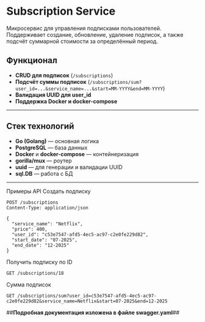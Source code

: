 # Subscription Service

Микросервис для управления подписками пользователей.  
Поддерживает создание, обновление, удаление подписок, а также подсчёт суммарной стоимости за определённый период.

## **Функционал**
- **CRUD для подписок** (`/subscriptions`)
- **Подсчёт суммы подписок** (`/subscriptions/sum?user_id=...&service_name=...&start=MM-YYYY&end=MM-YYYY`)
- **Валидация UUID для user_id**
- **Поддержка Docker и docker-compose**

---

## **Стек технологий**
- **Go (Golang)** — основная логика
- **PostgreSQL** — база данных
- **Docker** и **docker-compose** — контейнеризация
- **gorilla/mux** — роутер
- **uuid** — для генерации и валидации UUID
- **sql.DB** — работа с БД

---

Примеры API
Создать подписку
```
POST /subscriptions
Content-Type: application/json

{
  "service_name": "Netflix",
  "price": 400,
  "user_id": "c53e7547-afd5-4ec5-ac97-c2e0fe229d82",
  "start_date": "07-2025",
  "end_date": "12-2025"
}
```
Получить подписку по ID
```
GET /subscriptions/18
```
Сумма подписок
```
GET /subscriptions/sum?user_id=c53e7547-afd5-4ec5-ac97-c2e0fe229d82&service_name=Netflix&start=07-2025&end=12-2025
```
##**Подробная документация изложена в файле swagger.yaml**##
